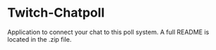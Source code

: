 # Twitch-Chatpoll

Application to connect your chat to this poll system. 
A full README is located in the .zip file.
